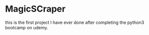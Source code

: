 # MagicSCraper
this is the first project I have ever done after completing the python3 bootcamp on udemy.

